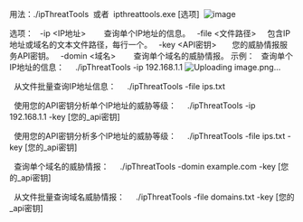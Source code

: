 用法：./ipThreatTools  或者  ipthreattools.exe [选项]
 ![image](https://github.com/user-attachments/assets/af049c21-dffd-4cb9-8af9-015f8c523d45)

选项：
  -ip <IP地址>        查询单个IP地址的信息。
  -file <文件路径>     包含IP地址或域名的文本文件路径，每行一个。
  -key <API密钥>       您的威胁情报服务API密钥。
  -domin <域名>        查询单个域名的威胁情报。
示例：
  查询单个IP地址的信息：
    ./ipThreatTools -ip 192.168.1.1
![Uploading image.png…]()


  从文件批量查询IP地址信息：
    ./ipThreatTools -file ips.txt

  使用您的API密钥分析单个IP地址的威胁等级：
    ./ipThreatTools -ip 192.168.1.1 -key [您的_api密钥]

  使用您的API密钥分析多个IP地址的威胁等级：
    ./ipThreatTools -file ips.txt -key [您的_api密钥]

  查询单个域名的威胁情报：
    ./ipThreatTools -domin example.com -key [您的_api密钥]


  从文件批量查询域名威胁情报：
    ./ipThreatTools -file domains.txt -key [您的_api密钥]
